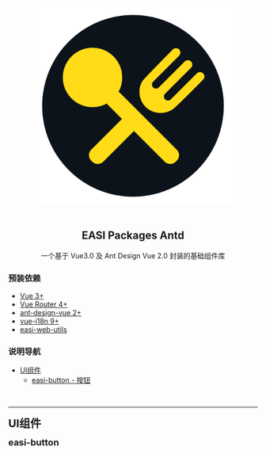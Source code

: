 <p align="center">
  <br>
  <img width="400" src="./assets/logo.webp">
  <br>
  <br>
</p>

<h2 align='center'>EASI Packages Antd</h2>

<p align='center'>
一个基于 Vue3.0 及 Ant Design Vue 2.0 封装的基础组件库
<br>

### 预装依赖

- [Vue 3+](https://github.com/vuejs/vue-next)
- [Vue Router 4+](https://github.com/vuejs/vue-router-next)  
- [ant-design-vue 2+](https://github.com/vueComponent/ant-design-vue)
- [vue-i18n 9+](https://github.com/intlify/vue-i18n-next)
- [easi-web-utils](https://github.com/infinitasx/easi-web-utils.git#main)


### 说明导航

- <a href="#UIComponent">UI组件</a>
  - <a href="#EasiButton">easi-button - 按钮</a>

<br/>
<hr />
<p><strong id="UIComponent" style="font-size: 22px">UI组件</strong></p>
<p><strong id="EasiButton" style="font-size: 18px">easi-button</strong></p>
